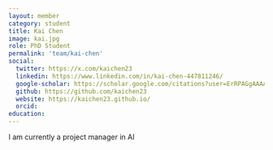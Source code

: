 ```yaml
---
layout: member
category: student
title: Kai Chen
image: kai.jpg
role: PhD Student
permalink: 'team/kai-chen'
social:
  twitter: https://x.com/kaichen23
  linkedin: https://www.linkedin.com/in/kai-chen-447811246/
  google-scholar: https://scholar.google.com/citations?user=ErRPAGgAAAAJ
  github: https://github.com/kaichen23
  website: https://kaichen23.github.io/
  orcid:
education:
---
```


I am currently a project manager in AI
